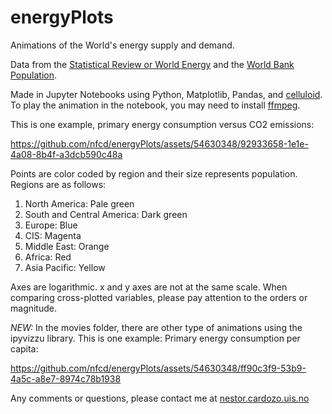 # energyPlots
Animations of the World's energy supply and demand.

Data from the [Statistical Review or World Energy](https://www.energyinst.org/statistical-review) and the [World Bank Population](https://data.worldbank.org/indicator/SP.POP.TOTL?view=chart).

Made in Jupyter Notebooks using Python, Matplotlib, Pandas, and [celluloid](https://github.com/jwkvam/celluloid). To play the animation in the notebook, you may need to install [ffmpeg](https://www.ffmpeg.org/download.html).

This is one example, primary energy consumption versus CO2 emissions:

https://github.com/nfcd/energyPlots/assets/54630348/92933658-1e1e-4a08-8b4f-a3dcb590c48a

Points are color coded by region and their size represents population. Regions are as follows:

1. North America: Pale green
2. South and Central America: Dark green
3. Europe: Blue
4. CIS: Magenta
5. Middle East: Orange
6. Africa: Red
7. Asia Pacific: Yellow

Axes are logarithmic. x and y axes are not at the same scale. When comparing cross-plotted variables, please pay attention to the orders or magnitude.

*NEW:* In the movies folder, there are other type of animations using the ipyvizzu library. This is one example: Primary energy consumption per capita:

https://github.com/nfcd/energyPlots/assets/54630348/ff90c3f9-53b9-4a5c-a8e7-8974c78b1938

Any comments or questions, please contact me at [nestor.cardozo.uis.no](mailto:nestor.cardozo@uis.no)
